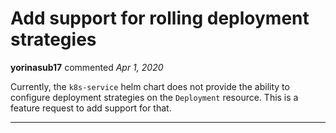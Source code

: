 # Add support for rolling deployment strategies

**yorinasub17** commented *Apr 1, 2020*

Currently, the `k8s-service` helm chart does not provide the ability to configure deployment strategies on the `Deployment` resource. This is a feature request to add support for that.
<br />
***


